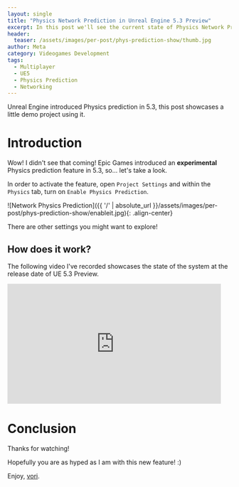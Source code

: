 ```yaml
---
layout: single
title: "Physics Network Prediction in Unreal Engine 5.3 Preview"
excerpt: In this post we'll see the current state of Physics Network Prediction in UE 5.3 Preview.
header:
  teaser: /assets/images/per-post/phys-prediction-show/thumb.jpg
author: Meta
category: Videogames Development
tags:
  - Multiplayer
  - UE5
  - Physics Prediction
  - Networking
---
```


Unreal Engine introduced Physics prediction in 5.3, this post showcases a little demo project using it.

# Introduction

Wow! I didn't see that coming! Epic Games introduced an **experimental** Physics prediction feature in 5.3, so... let's take a look.

In order to activate the feature, open `Project Settings` and within the `Physics` tab, turn on `Enable Physics Prediction`.

![Network Physics Prediction]({{ '/' | absolute_url }}/assets/images/per-post/phys-prediction-show/enableit.jpg){: .align-center}

There are other settings you might want to explore!

## How does it work?

The following video I've recorded showcases the state of the system at the release date of UE 5.3 Preview. 

<iframe width="480" height="270" src="https://www.youtube.com/embed/py2WbMj1afw" frameborder="0" allow="autoplay; encrypted-media" allowfullscreen></iframe>

# Conclusion

Thanks for watching! 

Hopefully you are as hyped as I am with this new feature! :)

Enjoy, [vori](https://twitter.com/vorixo).